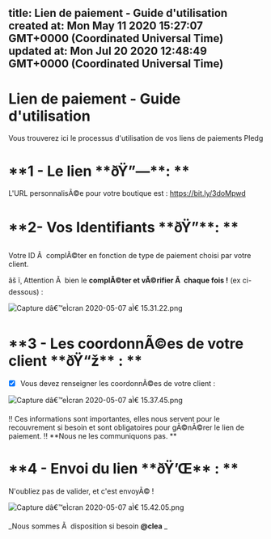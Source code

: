 
title: Lien de paiement - Guide d'utilisation 
created at: Mon May 11 2020 15:27:07 GMT+0000 (Coordinated Universal Time)
updated at: Mon Jul 20 2020 12:48:49 GMT+0000 (Coordinated Universal Time)
---

# Lien de paiement - Guide d'utilisation

Vous trouverez ici le processus d'utilisation de vos liens de paiements Pledg

# **1 - Le lien \*\***ðŸ”—\***\*: **

L'URL personnalisÃ©e pour votre boutique est : <https://bit.ly/3doMpwd>

# **2- Vos Identifiants \*\***ðŸ”\***\*: **

Votre ID Ã  complÃ©ter en fonction de type de paiement choisi par votre client.

âš ï¸ Attention Ã  bien le **complÃ©ter et vÃ©rifier Ã  chaque fois !** (ex ci-dessous) :

![Capture dâ€™eÌcran 2020-05-07 aÌ€ 15.31.22.png](https://storage.googleapis.com/slite-api-files-production/files/9f93d846-b5ec-4017-8dee-0e2f3f6dab8f/Capture%2520d%25u2019e%25u0301cran%25202020-05-07%2520a%25u0300%252015.31.22.png)

# **3 - Les coordonnÃ©es de votre client \*\***ðŸ“ž\***\* : **

-   [x] Vous devez renseigner les coordonnÃ©es de votre client :

![Capture dâ€™eÌcran 2020-05-07 aÌ€ 15.37.45.png](https://storage.googleapis.com/slite-api-files-production/files/f5530eec-8daf-42c8-859d-a5e183bc8136/Capture%2520d%25u2019e%25u0301cran%25202020-05-07%2520a%25u0300%252015.37.45.png)

!! Ces informations sont importantes, elles nous servent pour le recouvrement si besoin et sont obligatoires pour gÃ©nÃ©rer le lien de paiement.
!! **Nous ne les communiquons pas. **

# **4 - Envoi du lien \*\***ðŸ’Œ\***\* : **

N'oubliez pas de valider, et c'est envoyÃ© !

![Capture dâ€™eÌcran 2020-05-07 aÌ€ 15.42.05.png](https://storage.googleapis.com/slite-api-files-production/files/8dc7fab7-fa4f-4bef-afb9-0907473478fb/Capture%2520d%25u2019e%25u0301cran%25202020-05-07%2520a%25u0300%252015.42.05.png)

_Nous sommes Ã  disposition si besoin **@clea** _

          